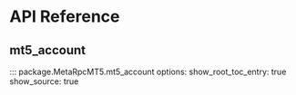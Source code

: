 # API Reference

## mt5_account
::: package.MetaRpcMT5.mt5_account
    options:
      show_root_toc_entry: true
      show_source: true
